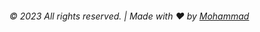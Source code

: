 ###### &copy; 2023 All rights reserved. | Made with :heart: by <a href="https://www.instagram.com/mjamilasfihani">Mohammad</a>
